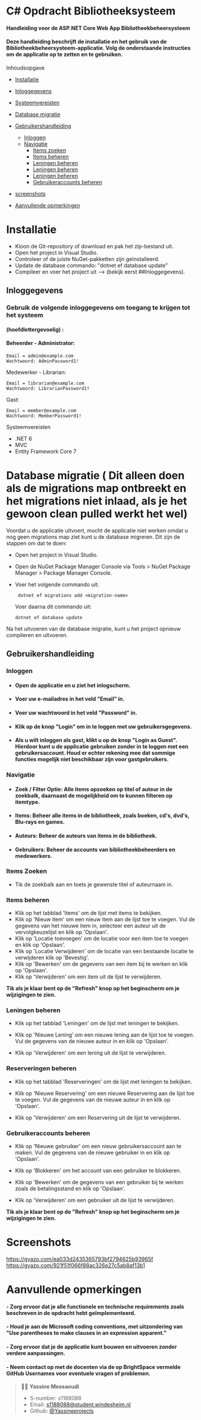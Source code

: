 # C# Opdracht Bibliotheeksysteem

#### Handleiding voor de ASP.NET Core Web App Bibliotheekbeheersysteem
#### Deze handleiding beschrijft de installatie en het gebruik van de Bibliotheekbeheersysteem-applicatie. Volg de onderstaande instructies om de applicatie op te zetten en te gebruiken.

Inhoudsopgave
- <a href="#installatie" target="_new">Installatie</a>

- <a href="#inloggegevens" target="_new">Inloggegevens</a>
- <a href="#systeemvereisten" target="_new">Systeemvereisten</a>
- <a href="#database-migratie" target="_new">Database migratie</a>
- <a href="#gebruikershandleiding" target="_new">Gebruikershandleiding</a>
  - <a href="#inloggen" target="_new">Inloggen</a>
  - <a href="#navigatie" target="_new">Navigatie</a>
    - <a href="#items-zoeken" target="_new">Items zoeken</a>
    - <a href="#items-beheren" target="_new">Items beheren</a>
    - <a href="#leningen-beheren" target="_new">Leningen beheren</a>
    - <a href="#Gebruikers-beheren" target="_new">Leningen beheren</a>
    - <a href="#Reserveringen-beheren" target="_new">Leningen beheren</a>
    - <a href="#gebruikeraccounts-beheren" target="_new">Gebruikeraccounts beheren</a>
- <a href="#screenshots" target="_new">screenshots</a>    
- <a href="#aanvullende-opmerkingen" target="_new">Aanvullende opmerkingen</a>


# Installatie

- Kloon de Git-repository of download en pak het zip-bestand uit.
- Open het project in Visual Studio.
- Controleer of de juiste NuGet-pakketten zijn geïnstalleerd.
- Update de database commando: "dotnet ef database update"
- Compileer en voer het project uit --> (bekijk eerst ##Inloggegevens).


## Inloggegevens

### Gebruik de volgende inloggegevens om toegang te krijgen tot het systeem

#### (hoofdlettergevoelig) :

#### Beheerder - Administrator:

    Email = admin@example.com
    Wachtwoord: AdminPassword1!
Medewerker - Librarian:

    Email = librarian@example.com
    Wachtwoord: LibrarianPassword1!

Gast:

    Email = member@example.com
    Wachtwoord: MemberPassword1!

Systeemvereisten

- .NET 6
- MVC
- Entity Framework Core 7


# Database migratie ( Dit alleen doen als de migrations map ontbreekt en het migrations niet inlaad, als je het gewoon clean pulled werkt het wel)

Voordat u de applicatie uitvoert, mocht de applicatie niet werken omdat u nog geen migrations map ziet kunt u de database migreren. Dit zijn de stappen om dat te doen:

- Open het project in Visual Studio.
- Open de NuGet Package Manager Console via Tools > NuGet Package Manager > Package Manager Console.
- Voer het volgende commando uit:

       dotnet ef migrations add <migration-name>

  Voer daarna dit commando uit:

      dotnet ef database update


Na het uitvoeren van de database migratie, kunt u het project opnieuw compileren en uitvoeren.

## Gebruikershandleiding

### Inloggen

- #### Open de applicatie en u ziet het inlogscherm.

- #### Voer uw e-mailadres in het veld "Email" in.

- #### Voer uw wachtwoord in het veld "Password" in.

- #### Klik op de knop "Login" om in te loggen met uw gebruikersgegevens.

- #### Als u wilt inloggen als gast, klikt u op de knop "Login as Guest". Hierdoor kunt u de applicatie gebruiken zonder in te loggen met een gebruikersaccount. Houd er echter rekening mee dat sommige functies mogelijk niet beschikbaar zijn voor gastgebruikers.

### Navigatie

- #### Zoek / Filter Optie: Alle items opzoeken op titel of auteur in de zoekbalk, daarnaast de mogelijkheid om te kunnen filteren op itemtype.
- #### Items: Beheer alle items in de bibliotheek, zoals boeken, cd's, dvd's, Blu-rays en games.

- #### Auteurs: Beheer de auteurs van items in de bibliotheek.

- #### Gebruikers: Beheer de accounts van bibliotheekbeheerders en medewerkers.

### Items Zoeken

- Tik de zoekbalk aan en toets je gewenste titel of auteurnaam in.

### Items beheren

- Klik op het tabblad 'Items' om de lijst met items te bekijken.
- Klik op 'Nieuw item' om een nieuw item aan de lijst toe te voegen.
  Vul de gegevens van het nieuwe item in, selecteer een auteur uit de vervolgkeuzelijst en klik op 'Opslaan'.
- Klik op 'Locatie toevoegen' om de locatie voor een item toe te voegen en klik op 'Opslaan'.
- Klik op 'Locatie Verwijderen' om de locatie van een bestaande locatie te verwijderen klik op 'Bevestig'.
- Klik op 'Bewerken' om de gegevens van een item bij te werken en klik op 'Opslaan'.
- Klik op 'Verwijderen' om een item uit de lijst te verwijderen.

**Tik als je klaar bent op de "Refresh" knop op het beginscherm om je wijzigingen te zien.**

### Leningen beheren

- Klik op het tabblad 'Leningen' om de lijst met leningen te bekijken.
- Klik op 'Nieuwe Lening' om een nieuwe lening aan de lijst toe te voegen.
  Vul de gegevens van de nieuwe auteur in en klik op 'Opslaan'.

- Klik op 'Verwijderen' om een lening uit de lijst te verwijderen.


### Reserveringen beheren

- Klik op het tabblad 'Reserveringen' om de lijst met leningen te bekijken.
- Klik op 'Nieuwe Reservering' om een nieuwe Reservering aan de lijst toe te voegen.
  Vul de gegevens van de nieuwe auteur in en klik op 'Opslaan'.

- Klik op 'Verwijderen' om een Reservering uit de lijst te verwijderen.

### Gebruikeraccounts beheren 

- Klik op 'Nieuwe gebruiker' om een nieuw gebruikersaccount aan te maken.
  Vul de gegevens van de nieuwe gebruiker in en klik op 'Opslaan'.
- Klik op 'Blokkeren' om het account van een gebruiker te blokkeren.

- Klik op 'Bewerken' om de gegevens van een gebruiker bij te werken zoals de betalingsstand en klik op 'Opslaan'.
- Klik op 'Verwijderen' om een gebruiker uit de lijst te verwijderen.

**Tik als je klaar bent op de "Refresh" knop op het beginscherm om je wijzigingen te zien.**

# Screenshots
https://gyazo.com/ea033d2435365793bf2794625b93965f
https://gyazo.com/921f51f066f88ac326e27c5ab8af13b1

# Aanvullende opmerkingen

#### - Zorg ervoor dat je alle functionele en technische requirements zoals beschreven in de opdracht hebt geïmplementeerd.

#### - Houd je aan de Microsoft coding conventions, met uitzondering van "Use parentheses to make clauses in an expression apparent."

#### - Zorg ervoor dat je de applicatie kunt bouwen en uitvoeren zonder verdere aanpassingen.

#### - Neem contact op met de docenten via de op BrightSpace vermelde GitHub Usernames voor eventuele vragen of problemen.

> 👨‍🎓 **Yassine Messaoudi**
>
> - S-number: s1188088
> - Email: s1188088@student.windesheim.nl
> - Github: [@Yassineprojects](https://github.com/Yassmakers)
